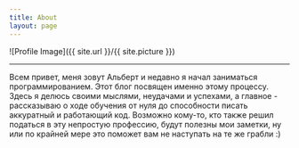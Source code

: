 ```yaml
---
title: About
layout: page
---
```

![Profile Image]({{ site.url }}/{{ site.picture }})
* * *
<p> 
Всем привет, меня зовут Альберт и недавно я начал заниматься программированием. Этот блог посвящен именно этому процессу. Здесь я делюсь своими мыслями, неудачами и успехами, а главное - рассказываю о ходе обучения от нуля до способности писать аккуратный и работающий код. Возможно кому-то, кто также решил податься в эту непростую профессию, будут полезны мои заметки, ну или по крайней мере это поможет вам не наступать на те же грабли :)
</p>


